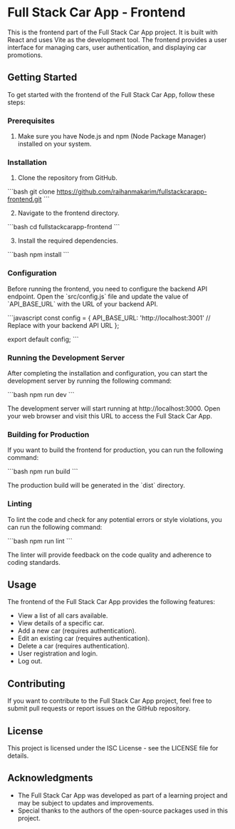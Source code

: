 

# Full Stack Car App - Frontend

This is the frontend part of the Full Stack Car App project. It is built with React and uses Vite as the development tool. The frontend provides a user interface for managing cars, user authentication, and displaying car promotions.

## Getting Started

To get started with the frontend of the Full Stack Car App, follow these steps:

### Prerequisites

1. Make sure you have Node.js and npm (Node Package Manager) installed on your system.

### Installation

1. Clone the repository from GitHub.

\`\`\`bash
git clone https://github.com/raihanmakarim/fullstackcarapp-frontend.git
\`\`\`

2. Navigate to the frontend directory.

\`\`\`bash
cd fullstackcarapp-frontend
\`\`\`

3. Install the required dependencies.

\`\`\`bash
npm install
\`\`\`

### Configuration

Before running the frontend, you need to configure the backend API endpoint. Open the \`src/config.js\` file and update the value of \`API_BASE_URL\` with the URL of your backend API.

\`\`\`javascript
const config = {
  API_BASE_URL: 'http://localhost:3001' // Replace with your backend API URL
};

export default config;
\`\`\`

### Running the Development Server

After completing the installation and configuration, you can start the development server by running the following command:

\`\`\`bash
npm run dev
\`\`\`

The development server will start running at http://localhost:3000. Open your web browser and visit this URL to access the Full Stack Car App.

### Building for Production

If you want to build the frontend for production, you can run the following command:

\`\`\`bash
npm run build
\`\`\`

The production build will be generated in the \`dist\` directory.

### Linting

To lint the code and check for any potential errors or style violations, you can run the following command:

\`\`\`bash
npm run lint
\`\`\`

The linter will provide feedback on the code quality and adherence to coding standards.

## Usage

The frontend of the Full Stack Car App provides the following features:

- View a list of all cars available.
- View details of a specific car.
- Add a new car (requires authentication).
- Edit an existing car (requires authentication).
- Delete a car (requires authentication).
- User registration and login.
- Log out.

## Contributing

If you want to contribute to the Full Stack Car App project, feel free to submit pull requests or report issues on the GitHub repository.

## License

This project is licensed under the ISC License - see the LICENSE file for details.

## Acknowledgments

- The Full Stack Car App was developed as part of a learning project and may be subject to updates and improvements.
- Special thanks to the authors of the open-source packages used in this project.

